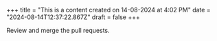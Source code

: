 +++
title = "This is a content created on 14-08-2024 at 4:02 PM"
date = "2024-08-14T12:37:22.867Z"
draft = false
+++

  Review and merge the pull requests.
        